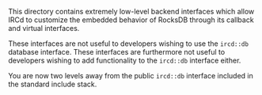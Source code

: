 This directory contains extremely low-level backend interfaces which allow IRCd to
customize the embedded behavior of RocksDB through its callback and virtual interfaces.

These interfaces are not useful to developers wishing to use the `ircd::db` database
interface. These interfaces are furthermore not useful to developers wishing to add
functionality to the `ircd::db` interface either.

You are now two levels away from the public `ircd::db` interface included in the
standard include stack.
